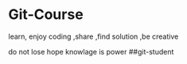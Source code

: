 # Git-Course
learn, enjoy coding ,share ,find solution ,be creative

do not lose  hope
knowlage is power
##git-student
